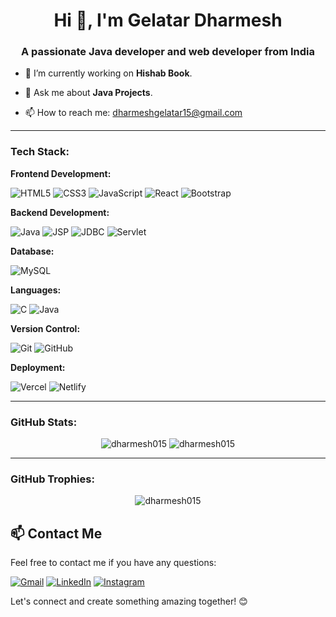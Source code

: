 <h1 align="center">Hi 👋, I'm Gelatar Dharmesh</h1>
<h3 align="center">A passionate Java developer and web developer from India</h3>

- 🔭 I’m currently working on **Hishab Book**.

- 💬 Ask me about **Java Projects**.
- 📫 How to reach me: [dharmeshgelatar15@gmail.com](mailto:dharmeshgelatar15@gmail.com)

---

<h3 align="left">Tech Stack:</h3>

**Frontend Development:**
<p>
  <img src="https://img.shields.io/badge/HTML5-E34F26?style=flat-square&logo=html5&logoColor=white" alt="HTML5"/>
  <img src="https://img.shields.io/badge/CSS3-1572B6?style=flat-square&logo=css3&logoColor=white" alt="CSS3"/>
  <img src="https://img.shields.io/badge/JavaScript-F7DF1E?style=flat-square&logo=javascript&logoColor=black" alt="JavaScript"/>
  <img src="https://img.shields.io/badge/React-61DAFB?style=flat-square&logo=react&logoColor=black" alt="React"/>
  <img src="https://img.shields.io/badge/Bootstrap-563D7C?style=flat-square&logo=bootstrap&logoColor=white" alt="Bootstrap"/>
</p>

**Backend Development:**
<p>
  <img src="https://img.shields.io/badge/Java-007396?style=flat-square&logo=java&logoColor=white" alt="Java"/>
  <img src="https://img.shields.io/badge/JSP-2E7D32?style=flat-square&logo=java&logoColor=white" alt="JSP"/>
  <img src="https://img.shields.io/badge/JDBC-007396?style=flat-square&logo=java&logoColor=white" alt="JDBC"/>
  <img src="https://img.shields.io/badge/Servlet-007396?style=flat-square&logo=java&logoColor=white" alt="Servlet"/>
</p>

**Database:**
<p>
  <img src="https://img.shields.io/badge/MySQL-4479A1?style=flat-square&logo=mysql&logoColor=white" alt="MySQL"/>
</p>

**Languages:**
<p>
  <img src="https://img.shields.io/badge/C-00599C?style=flat-square&logo=c&logoColor=white" alt="C"/>
  <img src="https://img.shields.io/badge/Java-007396?style=flat-square&logo=java&logoColor=white" alt="Java"/>
</p>

**Version Control:**
<p>
  <img src="https://img.shields.io/badge/Git-F05032?style=flat-square&logo=git&logoColor=white" alt="Git"/>
  <img src="https://img.shields.io/badge/GitHub-181717?style=flat-square&logo=github&logoColor=white" alt="GitHub"/>
</p>

**Deployment:**
<p>
  <img src="https://img.shields.io/badge/Vercel-000000?style=flat-square&logo=vercel&logoColor=white" alt="Vercel"/>
  <img src="https://img.shields.io/badge/Netlify-00C7B7?style=flat-square&logo=netlify&logoColor=white" alt="Netlify"/>
</p>

---

<h3 align="left">GitHub Stats:</h3>
<p align="center">
  <img src="https://github-readme-stats.vercel.app/api?username=dharmesh015&show_icons=true&theme=radical" alt="dharmesh015"/>
  <img src="https://github-readme-streak-stats.herokuapp.com/?user=dharmesh015&theme=radical" alt="dharmesh015"/>
</p>

---

<h3 align="left">GitHub Trophies:</h3>
<p align="center">
  <img src="https://github-profile-trophy.vercel.app/?username=dharmesh015&theme=flat&row=2&column=3" alt="dharmesh015"/>
</p>


## 📫 Contact Me

Feel free to contact me if you have any questions:

[![Gmail](https://img.shields.io/badge/Gmail-D14836?style=for-the-badge&logo=gmail&logoColor=white)](mailto:dharmeshgelatar15@gmail.com)
[![LinkedIn](https://img.shields.io/badge/LinkedIn-0077B5?style=for-the-badge&logo=linkedin&logoColor=white)](https://www.linkedin.com/in/dharmesh-gelatar-3770882b3/)
[![Instagram](https://img.shields.io/badge/Instagram-%23E4405F.svg?style=for-the-badge&logo=Instagram&logoColor=white)](https://www.instagram.com/_dharmesh015/)


Let's connect and create something amazing together! 😊


